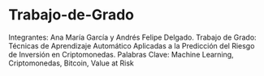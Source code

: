 # Trabajo-de-Grado
Integrantes: Ana María García y Andrés Felipe Delgado.
Trabajo de Grado: Técnicas de Aprendizaje Automático Aplicadas a la Predicción del Riesgo de Inversión en Criptomonedas.
Palabras Clave: Machine Learning, Criptomonedas, Bitcoin, Value at Risk
